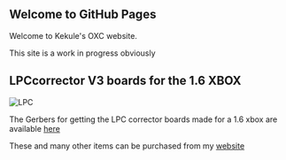 <script async src="//pagead2.googlesyndication.com/pagead/js/adsbygoogle.js"></script>
<script>
  (adsbygoogle = window.adsbygoogle || []).push({
    google_ad_client: "ca-pub-6164532283668547",
    enable_page_level_ads: true
  });
</script>

## Welcome to GitHub Pages

Welcome to Kekule's OXC website.

This site is a work in progress obviously

## LPCcorrector V3 boards for the 1.6 XBOX
![LPC]({{site.url}}/images/LPC.jpg)

The Gerbers for getting the LPC corrector boards made for a 1.6 xbox are available [here](https://github.com/Kekule-OXC/OXC_LPCorrectr_v3/blob/master/OXCLPC_gerbers.zip)

These and many other items can be purchased from my [website](http://www.chimericsystems.com)

